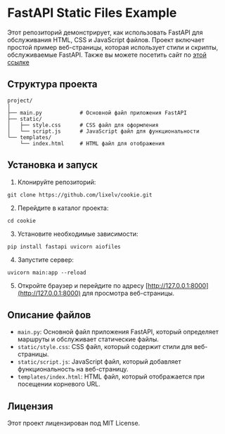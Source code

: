 # FastAPI Static Files Example

Этот репозиторий демонстрирует, как использовать FastAPI для обслуживания HTML, CSS и JavaScript файлов. Проект включает простой пример веб-страницы, которая использует стили и скрипты, обслуживаемые FastAPI. Также вы можете посетить сайт по [этой ссылке]()

## Структура проекта

```
project/
│
├── main.py            # Основной файл приложения FastAPI
├── static/
│   ├── style.css      # CSS файл для оформления
│   └── script.js      # JavaScript файл для функциональности
└── templates/
    └── index.html     # HTML файл для отображения
```

## Установка и запуск

1. Клонируйте репозиторий:

```
git clone https://github.com/lixelv/cookie.git
```

2. Перейдите в каталог проекта:

```
cd cookie
```

3. Установите необходимые зависимости:

```
pip install fastapi uvicorn aiofiles
```

4. Запустите сервер:

```
uvicorn main:app --reload
```

5. Откройте браузер и перейдите по адресу [http://127.0.0.1:8000](http://127.0.0.1:8000) для просмотра веб-страницы.

## Описание файлов

- `main.py`: Основной файл приложения FastAPI, который определяет маршруты и обслуживает статические файлы.
- `static/style.css`: CSS файл, который содержит стили для веб-страницы.
- `static/script.js`: JavaScript файл, который добавляет функциональность на веб-страницу.
- `templates/index.html`: HTML файл, который отображается при посещении корневого URL.

## Лицензия

Этот проект лицензирован под MIT License.
